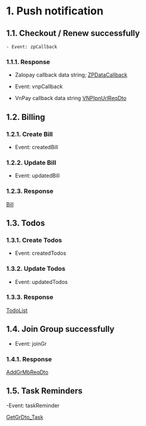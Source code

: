 <!-- Socket.io -->

# 1. Push notification

## 1.1. Checkout / Renew successfully

    - Event: zpCallback

### 1.1.1. Response

- Zalopay callback data string; [ZPDataCallback](/monorepo/libs/shared/src/lib/dto/txn/zalopay.dto.ts)

- Event: vnpCallback

- VnPay callback data string [VNPIpnUrlReqDto](/monorepo/libs/shared/src/lib/dto/txn/vnpay.dto.ts)

## 1.2. Billing

### 1.2.1. Create Bill

- Event: createdBill

### 1.2.2. Update Bill

- Event: updatedBill

### 1.2.3. Response

[Bill](/monorepo/apps/pkg-mgmt/src/schemas/billing.schema.ts)

## 1.3. Todos

### 1.3.1. Create Todos

- Event: createdTodos

### 1.3.2. Update Todos

- Event: updatedTodos

### 1.3.3. Response

[TodoList](/monorepo/apps/pkg-mgmt/src/schemas/todos.schema.ts)

## 1.4. Join Group successfully

- Event: joinGr

### 1.4.1. Response

[AddGrMbReqDto](/monorepo/libs/shared/src/lib/dto/pkg-mgmt/group.dto.ts)

## 1.5. Task Reminders

-Event: taskReminder

[GetGrDto_Task](/monorepo/libs/shared/src/lib/dto/pkg-mgmt/task.dto.ts)
